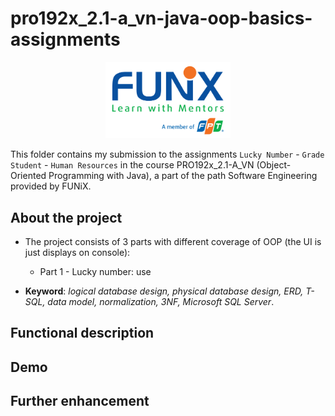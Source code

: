 # pro192x_2.1-a_vn-java-oop-basics-assignments

<p align="center"><a href="https://funix.edu.vn/gioi-thieu-funix/"><img src="/res/image/funix.png" width="200"/></a></p>

 This folder contains my submission to the assignments `Lucky Number` - `Grade Student` - `Human Resources` in the course PRO192x_2.1-A_VN (Object-Oriented Programming with Java), a part of the path Software Engineering provided by FUNiX.



## About the project

- The project consists of 3 parts with different coverage of OOP (the UI is just displays on console):
  - Part 1 - Lucky number: use

- **Keyword**: _logical database design, physical database design, ERD, T-SQL, data model, normalization, 3NF, Microsoft SQL Server_.

## Functional description
<!-- - <a href="Part1_DBI202x_ASM1_phupaFX07929.pdf" target="_blank">Part 1 - _Analyse and design database model_</a> : this part presents the process with following steps:
  - Define **Functional** features of an online newspaper as well as **Non-Functional** ones that affects database design.
  - Create **ERD** with compliant symbols representing **entities, attributes and relationships** and detailed explanations.
  - Translate logical design to **physical design** with tables (with primary keys, foreign keys and constraints).
- <a href="Part2_DBI202x_ASM2_phupaFX07929\DBI202x_ASM2_phupaFX07929.pdf">Part 2 - _Implement database design with Microsoft SQL Server_</a> : based on the results of Part 1, database should be physically implemented with following requirements:
  - Include the source code (T-SQL script) to create database as per the design from Part 1.
  - Create tables with samples of at least 10 records.
  - Create a least a trigger, stored procedure, function, index, transaction with detailed explanations.
  - Execute queries using join, out-join, order by, string comparison and date-time filtering (with explanations). -->

## Demo


## Further enhancement

